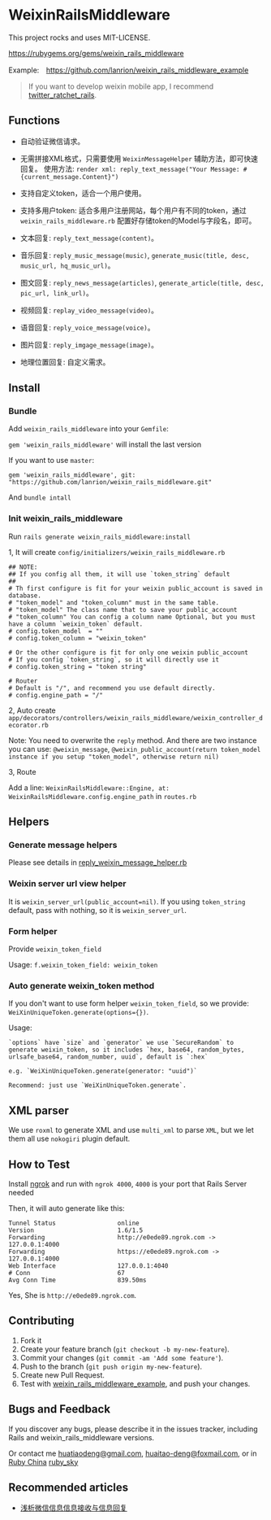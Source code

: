 # WeixinRailsMiddleware

This project rocks and uses MIT-LICENSE.

https://rubygems.org/gems/weixin_rails_middleware

Example:　https://github.com/lanrion/weixin_rails_middleware_example

> If you want to develop weixin mobile app, I recommend [twitter_ratchet_rails](https://github.com/lanrion/twitter_ratchet_rails).

## Functions

  * 自动验证微信请求。

  * 无需拼接XML格式，只需要使用 `WeixinMessageHelper` 辅助方法，即可快速回复。
    使用方法: ` render xml: reply_text_message("Your Message: #{current_message.Content}") `

  * 支持自定义token，适合一个用户使用。

  * 支持多用户token: 适合多用户注册网站，每个用户有不同的token，通过 `weixin_rails_middleware.rb` 配置好存储token的Model与字段名，即可。

  * 文本回复: `reply_text_message(content)`。

  * 音乐回复: `reply_music_message(music)`, `generate_music(title, desc, music_url, hq_music_url)`。

  * 图文回复: `reply_news_message(articles)`, `generate_article(title, desc, pic_url, link_url)`。

  * 视频回复: `replay_video_message(video)`。

  * 语音回复: `reply_voice_message(voice)`。

  * 图片回复: `reply_imgage_message(image)`。

  * 地理位置回复: 自定义需求。

## Install

### Bundle

  Add `weixin_rails_middleware` into your `Gemfile`:

  `gem 'weixin_rails_middleware'` will install the last version

  If you want to use `master`:

  `gem 'weixin_rails_middleware', git: "https://github.com/lanrion/weixin_rails_middleware.git"`

  And `bundle intall`


### Init weixin_rails_middleware

  Run `rails generate weixin_rails_middleware:install`

  1, It will create `config/initializers/weixin_rails_middleware.rb`

  ```
  ## NOTE:
  ## If you config all them, it will use `token_string` default
  ##
  # Th first configure is fit for your weixin public_account is saved in database.
  # "token_model" and "token_column" must in the same table.
  # "token_model" The class name that to save your public_account
  # "token_column" You can config a column name Optional, but you must have a column `weixin_token` default.
  # config.token_model  = ""
  # config.token_column = "weixin_token"

  # Or the other configure is fit for only one weixin public_account
  # If you config `token_string`, so it will directly use it
  # config.token_string = "token string"

  # Router
  # Default is "/", and recommend you use default directly.
  # config.engine_path = "/"

  ```

  2, Auto create `app/decorators/controllers/weixin_rails_middleware/weixin_controller_decorator.rb`

  Note: You need to overwrite the `reply` method. And there are two instance you can use: `@weixin_message`, `@weixin_public_account(return token_model instance if you setup "token_model", otherwise return nil)`

  3, Route

  Add a line: `WeixinRailsMiddleware::Engine, at: WeixinRailsMiddleware.config.engine_path` in `routes.rb`

## Helpers

### Generate message helpers

  Please see details in [reply_weixin_message_helper.rb](https://github.com/lanrion/weixin_rails_middleware/blob/master/lib/weixin_rails_middleware/helpers/reply_weixin_message_helper.rb)

### Weixin server url view helper
  It is `weixin_server_url(public_account=nil)`.
  If you using `token_string` default, pass with nothing, so it is `weixin_server_url`.

### Form helper

  Provide `weixin_token_field`

  Usage: `f.weixin_token_field: weixin_token`

### Auto generate weixin_token method

  If you don't want to use form helper `weixin_token_field`, so we provide: `WeiXinUniqueToken.generate(options={})`.

  Usage:

    `options` have `size` and `generator` we use `SecureRandom` to generate weixin_token, so it includes `hex, base64, random_bytes, urlsafe_base64, random_number, uuid`, default is `:hex`

    e.g. `WeiXinUniqueToken.generate(generator: "uuid")`

    Recommend: just use `WeiXinUniqueToken.generate`.

## XML parser

  We use `roxml` to generate XML and use `multi_xml` to parse `XML`, but we let them all use `nokogiri` plugin default.

## How to Test

  Install [ngrok](https://ngrok.com) and run with `ngrok 4000`, `4000` is your port that Rails Server needed

  Then, it will auto generate like this:

  ```
  Tunnel Status                 online
  Version                       1.6/1.5
  Forwarding                    http://e0ede89.ngrok.com -> 127.0.0.1:4000
  Forwarding                    https://e0ede89.ngrok.com -> 127.0.0.1:4000
  Web Interface                 127.0.0.1:4040
  # Conn                        67
  Avg Conn Time                 839.50ms

  ```

  Yes, She is `http://e0ede89.ngrok.com`.

## Contributing

  1. Fork it
  2. Create your feature branch (`git checkout -b my-new-feature`).
  3. Commit your changes (`git commit -am 'Add some feature'`).
  4. Push to the branch (`git push origin my-new-feature`).
  5. Create new Pull Request.
  6. Test with [weixin_rails_middleware_example](https://github.com/lanrion/weixin_rails_middleware_example), and push your changes.

## Bugs and Feedback
  If you discover any bugs, please describe it in the issues tracker, including Rails and weixin_rails_middleware versions.

  Or contact me <huatiaodeng@gmail.com>, <huaitao-deng@foxmail.com>, or in [Ruby China](http://ruby-china.org/) [ruby_sky](http://ruby-china.org/ruby_sky)

## Recommended articles
  * [浅析微信信息信息接收与信息回复](https://gist.github.com/lanrion/9479631)
